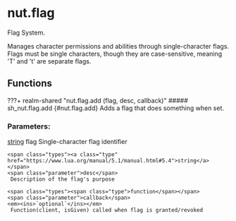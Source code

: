 # nut.flag
Flag System.

Manages character permissions and abilities through single-character flags. Flags must be single characters, though they are case-sensitive, meaning 'T' and 't' are separate flags.
## Functions
???+ realm-shared "<a id=nut.flag.add></a>nut.flag.add (flag, desc, callback)"
    ##### sh_nut.flag.add {#nut.flag.add}
    Adds a flag that does something when set.
    <h3>Parameters:</h3>
    <span class="types"><a class="type" href="https://www.lua.org/manual/5.1/manual.html#5.4">string</a></span>
    <span class="parameter">flag</span>
     Single-character flag identifier

    <span class="types"><a class="type" href="https://www.lua.org/manual/5.1/manual.html#5.4">string</a></span>
    <span class="parameter">desc</span>
     Description of the flag's purpose

    <span class="types"><span class="type">function</span></span>
    <span class="parameter">callback</span>
    <em><ins>`optional`</ins></em>
     Function(client, isGiven) called when flag is granted/revoked



